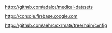 https://github.com/adalca/medical-datasets

https://console.firebase.google.com

https://github.com/aehrc/cxrmate/tree/main/config